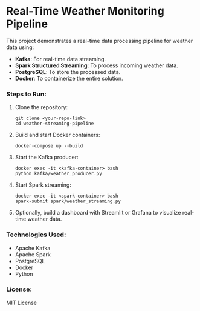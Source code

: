 
# Real-Time Weather Monitoring Pipeline

This project demonstrates a real-time data processing pipeline for weather data using:

- **Kafka**: For real-time data streaming.
- **Spark Structured Streaming**: To process incoming weather data.
- **PostgreSQL**: To store the processed data.
- **Docker**: To containerize the entire solution.

### Steps to Run:

1. Clone the repository:
    ```
    git clone <your-repo-link>
    cd weather-streaming-pipeline
    ```

2. Build and start Docker containers:
    ```
    docker-compose up --build
    ```

3. Start the Kafka producer:
    ```
    docker exec -it <kafka-container> bash
    python kafka/weather_producer.py
    ```

4. Start Spark streaming:
    ```
    docker exec -it <spark-container> bash
    spark-submit spark/weather_streaming.py
    ```

5. Optionally, build a dashboard with Streamlit or Grafana to visualize real-time weather data.

### Technologies Used:
- Apache Kafka
- Apache Spark
- PostgreSQL
- Docker
- Python

### License:
MIT License
